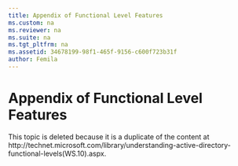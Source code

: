 ```yaml
---
title: Appendix of Functional Level Features
ms.custom: na
ms.reviewer: na
ms.suite: na
ms.tgt_pltfrm: na
ms.assetid: 34678199-98f1-465f-9156-c600f723b31f
author: Femila
---
```

# Appendix of Functional Level Features
  This topic is deleted because it is a duplicate of the content at http:\/\/technet.microsoft.com\/library\/understanding\-active\-directory\-functional\-levels\(WS.10\).aspx.  
  
  